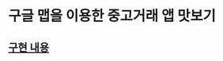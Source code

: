 # 구글 맵을 이용한 중고거래 앱 맛보기
## [구현 내용](https://velog.io/@rlawnsduq311/%ED%81%B4%EB%9D%BC%EC%9A%B0%EB%94%A9-%EC%96%B4%ED%94%8C%EB%A6%AC%EC%BC%80%EC%9D%B4%EC%85%98-%EC%97%94%EC%A7%80%EB%8B%88%EC%96%B4%EB%A7%81-TIL-15-)
